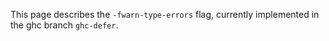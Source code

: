 
This page describes the `-fwarn-type-errors` flag, currently implemented in the ghc branch `ghc-defer`.
